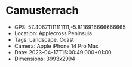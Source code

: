 # Camusterrach

- GPS: 57.40671111111111,-5.8116916666666665
- Location: Applecross Peninsula
- Tags: Landscape, Coast
- Camera: Apple iPhone 14 Pro Max
- Date: 2023-04-17T15:00:49.000+01:00
- Dimensions: 3993x2994
